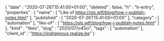 {
  "date" : "2020-07-26T15:41:00+01:00",
  "deleted" : false,
  "h" : "h-entry",
  "properties" : {
    "name" : [ "Like of https://ols.wtf/blog/how-i-publish-notes.html" ],
    "published" : [ "2020-07-26T15:41:00+01:00" ],
    "category" : [ "automation" ],
    "like-of" : [ "https://ols.wtf/blog/how-i-publish-notes.html" ]
  },
  "kind" : "likes",
  "slug" : "2020/07/o45ci",
  "tags" : [ "automation" ],
  "client_id" : "https://indigenous.realize.be"
}
